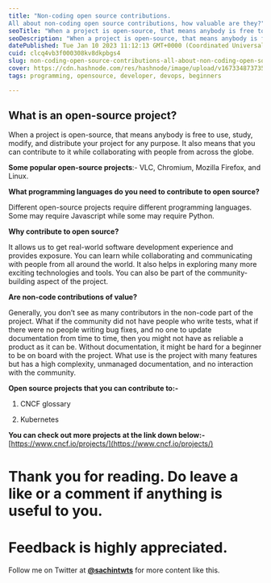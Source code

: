 ```yaml
---
title: "Non-coding open source contributions.
All about non-coding open source contributions, how valuable are they?"
seoTitle: "When a project is open-source, that means anybody is free to use, stud"
seoDescription: "When a project is open-source, that means anybody is free to use, study, modify, and distribute your project for any purpose. It also means that you can con"
datePublished: Tue Jan 10 2023 11:12:13 GMT+0000 (Coordinated Universal Time)
cuid: clcq4vb3f000308kv8dkpbgs4
slug: non-coding-open-source-contributions-all-about-non-coding-open-source-contributions-how-valuable-are-they
cover: https://cdn.hashnode.com/res/hashnode/image/upload/v1673348737350/2ff1ea79-25ac-4ede-abb5-1a61fa7b37cb.webp
tags: programming, opensource, developer, devops, beginners

---
```


## **What is an open-source project?**

When a project is open-source, that means anybody is free to use, study, modify, and distribute your project for any purpose. It also means that you can contribute to it while collaborating with people from across the globe.

**Some popular open-source projects**:- VLC, Chromium, Mozilla Firefox, and Linux.

**What programming languages do you need to contribute to open source?**

Different open-source projects require different programming languages. Some may require Javascript while some may require Python.

**Why contribute to open source?**

It allows us to get real-world software development experience and provides exposure. You can learn while collaborating and communicating with people from all around the world. It also helps in exploring many more exciting technologies and tools. You can also be part of the community-building aspect of the project.

**Are non-code contributions of value?**

Generally, you don’t see as many contributors in the non-code part of the project. What if the community did not have people who write tests, what if there were no people writing bug fixes, and no one to update documentation from time to time, then you might not have as reliable a product as it can be. Without documentation, it might be hard for a beginner to be on board with the project. What use is the project with many features but has a high complexity, unmanaged documentation, and no interaction with the community.

**Open source projects that you can contribute to:-**

1. CNCF glossary
    
2. Kubernetes
    

**You can check out more projects at the link down below:-** [https://www.cncf.io/projects/](https://www.cncf.io/projects/)

# **Thank you for reading. Do leave a like or a comment if anything is useful to you.**

# **Feedback is highly appreciated.**

Follow me on Twitter at [**@sachintwts**](https://twitter.com/sachintwts) for more content like this.